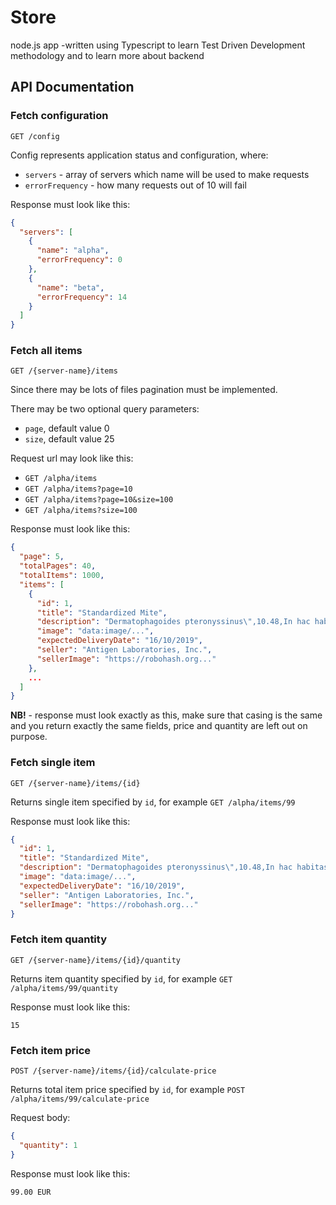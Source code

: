 # Store

node.js app -written using Typescript to learn Test Driven Development methodology and to learn more about backend

## API Documentation

### Fetch configuration

`GET /config`

Config represents application status and configuration, where:

 - `servers` - array of servers which name will be used to make requests
 - `errorFrequency` - how many requests out of 10 will fail

Response must look like this:

```json
{
  "servers": [
    {
      "name": "alpha",
      "errorFrequency": 0
    },
    {
      "name": "beta",
      "errorFrequency": 14
    }
  ]
}
```

### Fetch all items

`GET /{server-name}/items`

Since there may be lots of files pagination must be implemented.

There may be two optional query parameters:

 - `page`, default value 0
 - `size`, default value 25

Request url may look like this:

 - `GET /alpha/items`
 - `GET /alpha/items?page=10`
 - `GET /alpha/items?page=10&size=100`
 - `GET /alpha/items?size=100`

Response must look like this:

```json
{
  "page": 5,
  "totalPages": 40,
  "totalItems": 1000,
  "items": [
    {
      "id": 1,
      "title": "Standardized Mite",
      "description": "Dermatophagoides pteronyssinus\",10.48,In hac habitasse platea dictumst. Etiam faucibus cursus urna.",
      "image": "data:image/...",
      "expectedDeliveryDate": "16/10/2019",
      "seller": "Antigen Laboratories, Inc.",
      "sellerImage": "https://robohash.org..."
    },
    ...
  ]
}
``` 

**NB!** - response must look exactly as this, make sure that casing is the same and you return exactly the same fields, price and quantity are left out on purpose.

### Fetch single item

`GET /{server-name}/items/{id}`

Returns single item specified by `id`, for example `GET /alpha/items/99`

Response must look like this:

```json
{
  "id": 1,
  "title": "Standardized Mite",
  "description": "Dermatophagoides pteronyssinus\",10.48,In hac habitasse platea dictumst. Etiam faucibus cursus urna.",
  "image": "data:image/...",
  "expectedDeliveryDate": "16/10/2019",
  "seller": "Antigen Laboratories, Inc.",
  "sellerImage": "https://robohash.org..."
}
```

### Fetch item quantity

`GET /{server-name}/items/{id}/quantity`

Returns item quantity specified by `id`, for example `GET /alpha/items/99/quantity`

Response must look like this:

```
15
```

### Fetch item price

`POST /{server-name}/items/{id}/calculate-price`

Returns total item price specified by `id`, for example `POST /alpha/items/99/calculate-price`

Request body:
```json
{
  "quantity": 1
}
```

Response must look like this:

```
99.00 EUR
```
